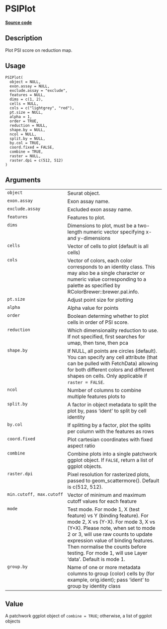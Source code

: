 

# PSIPlot

[**Source code**](https://github.com/shiquan/Yano/tree/master/R/vis.R#L1197)

## Description

Plot PSI score on reduction map.

## Usage

<pre><code class='language-R'>PSIPlot(
  object = NULL,
  exon.assay = NULL,
  exclude.assay = "exclude",
  features = NULL,
  dims = c(1, 2),
  cells = NULL,
  cols = c("lightgrey", "red"),
  pt.size = NULL,
  alpha = 1,
  order = TRUE,
  reduction = NULL,
  shape.by = NULL,
  ncol = NULL,
  split.by = NULL,
  by.col = TRUE,
  coord.fixed = FALSE,
  combine = TRUE,
  raster = NULL,
  raster.dpi = c(512, 512)
)
</code></pre>

## Arguments

<table>
<tr>
<td style="white-space: nowrap; font-family: monospace; vertical-align: top">
<code id="object">object</code>
</td>
<td>
Seurat object.
</td>
</tr>
<tr>
<td style="white-space: nowrap; font-family: monospace; vertical-align: top">
<code id="exon.assay">exon.assay</code>
</td>
<td>
Exon assay name.
</td>
</tr>
<tr>
<td style="white-space: nowrap; font-family: monospace; vertical-align: top">
<code id="exclude.assay">exclude.assay</code>
</td>
<td>
Excluded exon assay name.
</td>
</tr>
<tr>
<td style="white-space: nowrap; font-family: monospace; vertical-align: top">
<code id="features">features</code>
</td>
<td>
Features to plot.
</td>
</tr>
<tr>
<td style="white-space: nowrap; font-family: monospace; vertical-align: top">
<code id="dims">dims</code>
</td>
<td>
Dimensions to plot, must be a two-length numeric vector specifying x-
and y-dimensions
</td>
</tr>
<tr>
<td style="white-space: nowrap; font-family: monospace; vertical-align: top">
<code id="cells">cells</code>
</td>
<td>
Vector of cells to plot (default is all cells)
</td>
</tr>
<tr>
<td style="white-space: nowrap; font-family: monospace; vertical-align: top">
<code id="cols">cols</code>
</td>
<td>
Vector of colors, each color corresponds to an identity class. This may
also be a single character or numeric value corresponding to a palette
as specified by RColorBrewer::brewer.pal.info.
</td>
</tr>
<tr>
<td style="white-space: nowrap; font-family: monospace; vertical-align: top">
<code id="pt.size">pt.size</code>
</td>
<td>
Adjust point size for plotting
</td>
</tr>
<tr>
<td style="white-space: nowrap; font-family: monospace; vertical-align: top">
<code id="alpha">alpha</code>
</td>
<td>
Alpha value for points
</td>
</tr>
<tr>
<td style="white-space: nowrap; font-family: monospace; vertical-align: top">
<code id="order">order</code>
</td>
<td>
Boolean determing whether to plot cells in order of PSI score.
</td>
</tr>
<tr>
<td style="white-space: nowrap; font-family: monospace; vertical-align: top">
<code id="reduction">reduction</code>
</td>
<td>
Which dimensionality reduction to use. If not specified, first searches
for umap, then tsne, then pca
</td>
</tr>
<tr>
<td style="white-space: nowrap; font-family: monospace; vertical-align: top">
<code id="shape.by">shape.by</code>
</td>
<td>
If NULL, all points are circles (default). You can specify any cell
attribute (that can be pulled with FetchData) allowing for both
different colors and different shapes on cells. Only applicable if
<code>raster = FALSE</code>.
</td>
</tr>
<tr>
<td style="white-space: nowrap; font-family: monospace; vertical-align: top">
<code id="ncol">ncol</code>
</td>
<td>
Number of columns to combine multiple features plots to
</td>
</tr>
<tr>
<td style="white-space: nowrap; font-family: monospace; vertical-align: top">
<code id="split.by">split.by</code>
</td>
<td>
A factor in object metadata to split the plot by, pass ‘ident’ to split
by cell identity
</td>
</tr>
<tr>
<td style="white-space: nowrap; font-family: monospace; vertical-align: top">
<code id="by.col">by.col</code>
</td>
<td>
If splitting by a factor, plot the splits per column with the features
as rows
</td>
</tr>
<tr>
<td style="white-space: nowrap; font-family: monospace; vertical-align: top">
<code id="coord.fixed">coord.fixed</code>
</td>
<td>
Plot cartesian coordinates with fixed aspect ratio
</td>
</tr>
<tr>
<td style="white-space: nowrap; font-family: monospace; vertical-align: top">
<code id="combine">combine</code>
</td>
<td>
Combine plots into a single patchwork ggplot object. If
<code>FALSE</code>, return a list of ggplot objects.
</td>
</tr>
<tr>
<td style="white-space: nowrap; font-family: monospace; vertical-align: top">
<code id="raster.dpi">raster.dpi</code>
</td>
<td>
Pixel resolution for rasterized plots, passed to geom_scattermore().
Default is c(512, 512).
</td>
</tr>
<tr>
<td style="white-space: nowrap; font-family: monospace; vertical-align: top">
<code id="min.cutoff">min.cutoff</code>,
<code id="max.cutoff">max.cutoff</code>
</td>
<td>
Vector of minimum and maximum cutoff values for each feature
</td>
</tr>
<tr>
<td style="white-space: nowrap; font-family: monospace; vertical-align: top">
<code id="mode">mode</code>
</td>
<td>
Test mode. For mode 1, X (test feature) vs Y (binding feature). For mode
2, X vs (Y-X). For mode 3, X vs (Y+X). Please note, when set to mode 2
or 3, will use raw counts to update expression value of binding
features. Then normalise the counts before testing. For mode 1, will use
Layer ‘data’. Default is mode 1.
</td>
</tr>
<tr>
<td style="white-space: nowrap; font-family: monospace; vertical-align: top">
<code id="group.by">group.by</code>
</td>
<td>
Name of one or more metadata columns to group (color) cells by (for
example, orig.ident); pass ‘ident’ to group by identity class
</td>
</tr>
</table>

## Value

A patchwork ggplot object of <code>combine = TRUE</code>; otherwise, a
list of ggplot objects
